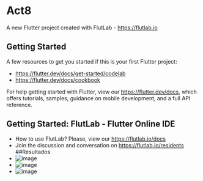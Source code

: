 # Act8

A new Flutter project created with FlutLab - https://flutlab.io

## Getting Started

A few resources to get you started if this is your first Flutter project:

- https://flutter.dev/docs/get-started/codelab
- https://flutter.dev/docs/cookbook

For help getting started with Flutter, view our
https://flutter.dev/docs, which offers tutorials,
samples, guidance on mobile development, and a full API reference.

## Getting Started: FlutLab - Flutter Online IDE

- How to use FlutLab? Please, view our https://flutlab.io/docs
- Join the discussion and conversation on https://flutlab.io/residents
##Resultados
- ![image](https://github.com/AlexaZamoraDominguez/Act8/assets/143548233/c9b59007-0149-4485-8940-502406e870e4)
- ![image](https://github.com/AlexaZamoraDominguez/Act8/assets/143548233/7dc72e88-66f0-40ee-a1f8-05039b422d74)
- ![image](https://github.com/AlexaZamoraDominguez/Act8/assets/143548233/df94bf98-db19-4477-a5e3-c372873c9b7e)


